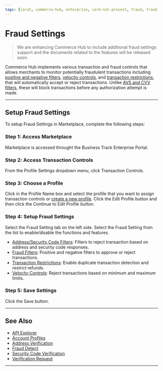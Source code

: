```yaml
---
tags: [carat, commerce-hub, enterprise, card-not-present, fraud, fraud-settings]
---
```


# Fraud Settings

<!-- theme: danger -->
> We are enhancing Commerce Hub to include additional fraud settings support and the documents related to the features will be released soon.

Commerce Hub implements various transaction and fraud controls that allows merchants to monitor potentially fraudulent transactions including [positive and negative filters](?path=docs/Resources/Guides/Fraud/Fraud-Settings-Filters.md), [velocity controls](?path=docs/Resources/Guides/Fraud/Fraud-Settings-Velocity.md), and [transaction restrictions](?path=docs/Resources/Guides/Fraud/Fraud-Settings-Restrictions.md), that will automatically accept or reject transactions. Unlike [AVS and CVV filters](?path=docs/Resources/Guides/Fraud/Fraud-Settings-AVS-CVV.md), these will block transactions before any authorization attempt is made.

---

## Setup Fraud Settings

To setup Fraud Settings in Marketplace, complete the following steps:

### Step 1: Access Marketplace

Marketplace is accessed throught the Business Track Enterprise Portal.

### Step 2: Access Transaction Controls 

From the Profile Settings dropdown menu, click Transaction Controls. 

### Step 3: Choose a Profile

Click in the Profile Name box and select the profile that you want to assign transaction controls or [create a new profile](?path=docs/Resources/Guides/Enterprise-Portal/Profiles.md). Click the Edit Profile button and then click the Continue to Edit Profile button. 

### Step 4: Setup Fraud Settings

Select the Fraud Setting tab on the left side. Select the Fraud Setting from the list to enable/disable the functions and features.

- [Address/Security Code Filters](?path=docs/Resources/Guides/Fraud/Fraud-Settings-AVS-CVV.md): Filters to reject transaction based on address and security code responses.
- [Fraud Filters](?path=docs/Resources/Guides/Fraud/Fraud-Settings-Filters.md): Positive and negative filters to approve or reject transactions.
- [Transaction Restrictions](?path=docs/Resources/Guides/Fraud/Fraud-Settings-Restrictions.md): Enable duplicate transaction detection and restrict refunds.
- [Velocity Controls](?path=docs/Resources/Guides/Fraud/Fraud-Settings-Velocity.md): Reject transactions based on minimum and maximum limits. 


### Step 5: Save Settings

Click the Save button.

---

## See Also

- [API Explorer](../api/?type=post&path=/payments-vas/v1/accounts/verification)
- [Account Profiles](?path=docs/Resources/Guides/Enterprise-Portal/Profiles.md)
- [Address Verification](?path=docs/Resources/Guides/Fraud/Address-Verification.md)
- [Fraud Detect](?path=docs/Resources/Guides/Fraud/Fraud-Detect.md)
- [Security Code Verification](?path=docs/Resources/Guides/Fraud/Security-Code.md)
- [Verification Request](?path=docs/Resources/API-Documents/Payments_VAS/Verification.md)

---

